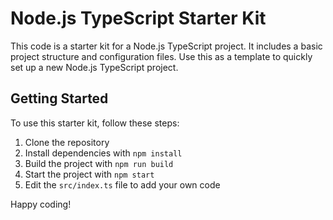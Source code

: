 # Node.js TypeScript Starter Kit

This code is a starter kit for a Node.js TypeScript project. It includes a basic project structure and configuration files. Use this as a template to quickly set up a new Node.js TypeScript project.

## Getting Started

To use this starter kit, follow these steps:

1. Clone the repository
2. Install dependencies with `npm install`
3. Build the project with `npm run build`
4. Start the project with `npm start`
5. Edit the `src/index.ts` file to add your own code

Happy coding!
